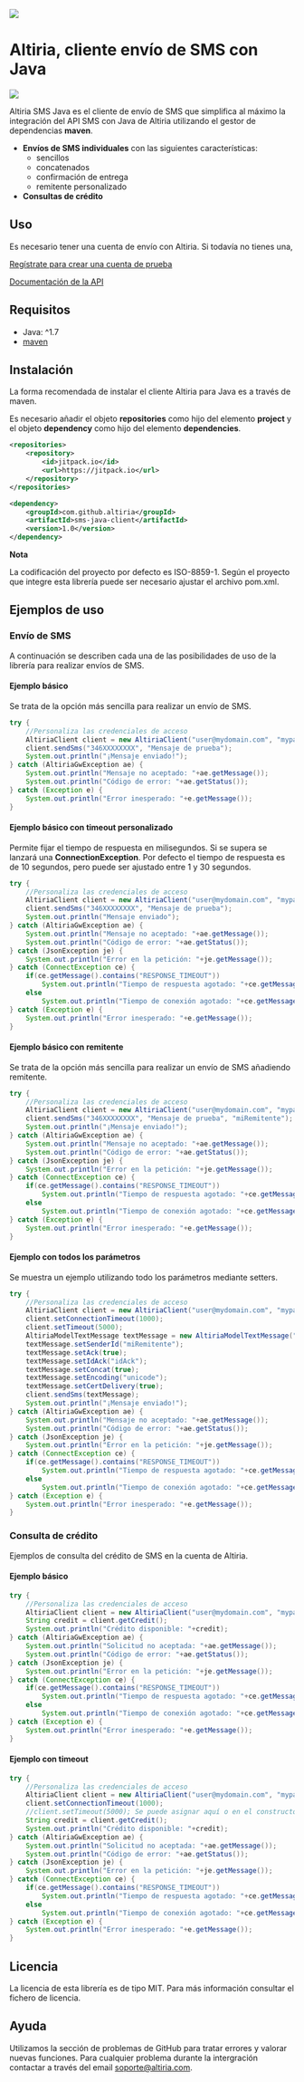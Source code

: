 ![](http://static.altiria.com/wp-content/themes/altiria/images/logo-altiria.png)

# Altiria, cliente envío de SMS con Java

 ![](https://img.shields.io/badge/version-1.0.1-blue.svg)

Altiria SMS Java es  el cliente de envío de SMS que simplifica al máximo la integración del API SMS con Java de Altiria utilizando el gestor de dependencias **maven**. 
- **Envíos de SMS individuales** con las siguientes características:
  - sencillos
  - concatenados
  - confirmación de entrega
  - remitente personalizado
- **Consultas de crédito**

## Uso

Es necesario tener una cuenta de envío con Altiria. Si todavía no tienes una,

[Regístrate para crear una cuenta de prueba](https://www.altiria.com/free-trial/)

[Documentación de la API](https://www.altiria.com/api-envio-sms/)

## Requisitos

- Java: ^1.7
- [maven](https://maven.apache.org/)

## Instalación

La forma recomendada de instalar el cliente Altiria para Java es a través de maven.

Es necesario añadir el objeto **repositories** como hijo del elemento **project** y el objeto **dependency** como hijo del elemento **dependencies**.

```xml
<repositories>
	<repository>
	    <id>jitpack.io</id>
	    <url>https://jitpack.io</url>
	</repository>
</repositories>

<dependency>
    <groupId>com.github.altiria</groupId>
    <artifactId>sms-java-client</artifactId>
    <version>1.0</version>
</dependency>
```

**Nota**

La codificación del proyecto por defecto es ISO-8859-1. Según el proyecto que integre esta librería puede ser necesario ajustar el archivo pom.xml.

## Ejemplos de uso

### Envío de SMS

A continuación se describen cada una de las posibilidades de uso de la librería para realizar envíos de SMS.

#### Ejemplo básico

Se trata de la opción más sencilla para realizar un envío de SMS.

```java
try {
    //Personaliza las credenciales de acceso
    AltiriaClient client = new AltiriaClient("user@mydomain.com", "mypassword");
    client.sendSms("346XXXXXXXX", "Mensaje de prueba");
    System.out.println("¡Mensaje enviado!");
} catch (AltiriaGwException ae) {
	System.out.println("Mensaje no aceptado: "+ae.getMessage());
	System.out.println("Código de error: "+ae.getStatus());
} catch (Exception e) {
	System.out.println("Error inesperado: "+e.getMessage());
}
```

#### Ejemplo básico con timeout personalizado

Permite fijar el tiempo de respuesta en milisegundos. Si se supera se lanzará una **ConnectionException**.
Por defecto el tiempo de respuesta es de 10 segundos, pero puede ser ajustado entre 1 y 30 segundos.

```java
try {
    //Personaliza las credenciales de acceso
    AltiriaClient client = new AltiriaClient("user@mydomain.com", "mypassword", 5000);
    client.sendSms("346XXXXXXXX", "Mensaje de prueba");
    System.out.println("Mensaje enviado");
} catch (AltiriaGwException ae) {
	System.out.println("Mensaje no aceptado: "+ae.getMessage());
	System.out.println("Código de error: "+ae.getStatus());
} catch (JsonException je) {
	System.out.println("Error en la petición: "+je.getMessage());
} catch (ConnectException ce) {
	if(ce.getMessage().contains("RESPONSE_TIMEOUT"))
		System.out.println("Tiempo de respuesta agotado: "+ce.getMessage());
	else
		System.out.println("Tiempo de conexión agotado: "+ce.getMessage());
} catch (Exception e) {
	System.out.println("Error inesperado: "+e.getMessage());
}
```

#### Ejemplo básico con remitente

Se trata de la opción más sencilla para realizar un envío de SMS añadiendo remitente.

```java
try {
    //Personaliza las credenciales de acceso
    AltiriaClient client = new AltiriaClient("user@mydomain.com", "mypassword");
    client.sendSms("346XXXXXXXX", "Mensaje de prueba", "miRemitente");
    System.out.println("¡Mensaje enviado!");
} catch (AltiriaGwException ae) {
	System.out.println("Mensaje no aceptado: "+ae.getMessage());
	System.out.println("Código de error: "+ae.getStatus());
} catch (JsonException je) {
	System.out.println("Error en la petición: "+je.getMessage());
} catch (ConnectException ce) {
	if(ce.getMessage().contains("RESPONSE_TIMEOUT"))
		System.out.println("Tiempo de respuesta agotado: "+ce.getMessage());
	else
		System.out.println("Tiempo de conexión agotado: "+ce.getMessage());
} catch (Exception e) {
	System.out.println("Error inesperado: "+e.getMessage());
}
```
#### Ejemplo con todos los parámetros

Se muestra un ejemplo utilizando todo los parámetros mediante setters.

```java
try {
    //Personaliza las credenciales de acceso
    AltiriaClient client = new AltiriaClient("user@mydomain.com", "mypassword");
    client.setConnectionTimeout(1000);
    client.setTimeout(5000);
    AltiriaModelTextMessage textMessage = new AltiriaModelTextMessage("346XXXXXXXX", "Mensaje de prueba");
	textMessage.setSenderId("miRemitente");
	textMessage.setAck(true);
	textMessage.setIdAck("idAck");
	textMessage.setConcat(true);
	textMessage.setEncoding("unicode");
	textMessage.setCertDelivery(true);
    client.sendSms(textMessage);
    System.out.println("¡Mensaje enviado!");
} catch (AltiriaGwException ae) {
	System.out.println("Mensaje no aceptado: "+ae.getMessage());
	System.out.println("Código de error: "+ae.getStatus());
} catch (JsonException je) {
	System.out.println("Error en la petición: "+je.getMessage());
} catch (ConnectException ce) {
	if(ce.getMessage().contains("RESPONSE_TIMEOUT"))
		System.out.println("Tiempo de respuesta agotado: "+ce.getMessage());
	else
		System.out.println("Tiempo de conexión agotado: "+ce.getMessage());
} catch (Exception e) {
	System.out.println("Error inesperado: "+e.getMessage());
}
```
### Consulta de crédito

Ejemplos de consulta del crédito de SMS en la cuenta de Altiria.

#### Ejemplo básico

```java
try {
    //Personaliza las credenciales de acceso
    AltiriaClient client = new AltiriaClient("user@mydomain.com", "mypassword");
    String credit = client.getCredit();
    System.out.println("Crédito disponible: "+credit);
} catch (AltiriaGwException ae) {
	System.out.println("Solicitud no aceptada: "+ae.getMessage());
	System.out.println("Código de error: "+ae.getStatus());
} catch (JsonException je) {
	System.out.println("Error en la petición: "+je.getMessage());
} catch (ConnectException ce) {
	if(ce.getMessage().contains("RESPONSE_TIMEOUT"))
		System.out.println("Tiempo de respuesta agotado: "+ce.getMessage());
	else
		System.out.println("Tiempo de conexión agotado: "+ce.getMessage());
} catch (Exception e) {
	System.out.println("Error inesperado: "+e.getMessage());
}

```

#### Ejemplo con timeout

```java
try {
    //Personaliza las credenciales de acceso
    AltiriaClient client = new AltiriaClient("user@mydomain.com", "mypassword", 5000);
    client.setConnectionTimeout(1000);
    //client.setTimeout(5000); Se puede asignar aquí o en el constructor
    String credit = client.getCredit();
    System.out.println("Crédito disponible: "+credit);
} catch (AltiriaGwException ae) {
	System.out.println("Solicitud no aceptada: "+ae.getMessage());
	System.out.println("Código de error: "+ae.getStatus());
} catch (JsonException je) {
	System.out.println("Error en la petición: "+je.getMessage());
} catch (ConnectException ce) {
	if(ce.getMessage().contains("RESPONSE_TIMEOUT"))
		System.out.println("Tiempo de respuesta agotado: "+ce.getMessage());
	else
		System.out.println("Tiempo de conexión agotado: "+ce.getMessage());
} catch (Exception e) {
	System.out.println("Error inesperado: "+e.getMessage());
}
```

## Licencia

La licencia de esta librería es de tipo MIT. Para más información consultar el fichero de licencia.

## Ayuda

Utilizamos la sección de problemas de GitHub para tratar errores y valorar nuevas funciones.
Para cualquier problema durante la intergración contactar a través del email soporte@altiria.com.

